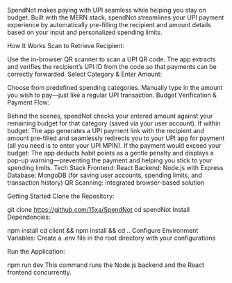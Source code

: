 SpendNot makes paying with UPI seamless while helping you stay on budget. Built with the MERN stack, spendNot streamlines your UPI payment experience by automatically pre-filling the recipient and amount details based on your input and personalized spending limits.

How It Works
Scan to Retrieve Recipient:

Use the in-browser QR scanner to scan a UPI QR code.
The app extracts and verifies the recipient’s UPI ID from the code so that payments can be correctly forwarded.
Select Category & Enter Amount:

Choose from predefined spending categories.
Manually type in the amount you wish to pay—just like a regular UPI transaction.
Budget Verification & Payment Flow:

Behind the scenes, spendNot checks your entered amount against your remaining budget for that category (saved via your user account).
If within budget: The app generates a UPI payment link with the recipient and amount pre-filled and seamlessly redirects you to your UPI app for payment (all you need is to enter your UPI MPIN).
If the payment would exceed your budget: The app deducts habit points as a gentle penalty and displays a pop-up warning—preventing the payment and helping you stick to your spending limits.
Tech Stack
Frontend: React
Backend: Node.js with Express
Database: MongoDB (for saving user accounts, spending limits, and transaction history)
QR Scanning: Integrated browser-based solution



Getting Started
Clone the Repository:

git clone https://github.com/15xa/SpendNot
cd spendNot
Install Dependencies:


npm install
cd client && npm install && cd ..
Configure Environment Variables:
Create a .env file in the root directory with your configurations

Run the Application:

npm run dev
This command runs the Node.js backend and the React frontend concurrently.




